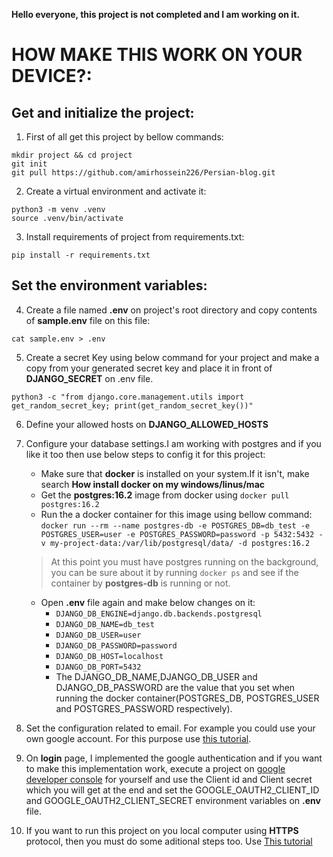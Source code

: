 **Hello everyone, this project is not completed and I am working on it.**
# HOW MAKE THIS WORK ON YOUR DEVICE?:
## Get and initialize the project:
1. First of all get this project by bellow commands:
```
mkdir project && cd project
git init
git pull https://github.com/amirhossein226/Persian-blog.git
```

2. Create a virtual environment and activate it:
```
python3 -m venv .venv
source .venv/bin/activate
```

3. Install requirements of project from requirements.txt:
```
pip install -r requirements.txt
```

## Set the environment variables:
4. Create a file named **.env** on project's root directory and copy contents of **sample.env** file on this file:
```
cat sample.env > .env
```

5. Create a secret Key using below command for your project and make a copy from your generated secret key and place it in front of **DJANGO_SECRET** on .env file.
```
python3 -c "from django.core.management.utils import get_random_secret_key; print(get_random_secret_key())"
```

6. Define your allowed hosts on **DJANGO_ALLOWED_HOSTS**
7. Configure your database settings.I am working with postgres and if you like it too then use below steps to config it for this project:
    - Make sure that **docker** is installed on your system.If it isn't, make search __How install docker on my windows/linus/mac__
    - Get the **postgres:16.2** image from docker using `docker pull postgres:16.2`
    - Run the a docker container for this image using bellow command:
    `docker run --rm --name postgres-db -e POSTGRES_DB=db_test -e POSTGRES_USER=user -e POSTGRES_PASSWORD=password -p 5432:5432 -v my-project-data:/var/lib/postgresql/data/ -d postgres:16.2`
    > At this point you must have postgres running on the background, you can be sure about it by running `docker ps` and see if the container by **postgres-db** is running or not.
    - Open **.env** file again and make below changes on it:
        - `DJANGO_DB_ENGINE=django.db.backends.postgresql`
        - `DJANGO_DB_NAME=db_test`
        - `DJANGO_DB_USER=user` 
        - `DJANGO_DB_PASSWORD=password`
        - `DJANGO_DB_HOST=localhost`
        - `DJANGO_DB_PORT=5432`
        - The DJANGO_DB_NAME,DJANGO_DB_USER and DJANGO_DB_PASSWORD are the value that you set when running the docker container(POSTGRES_DB, POSTGRES_USER and POSTGRES_PASSWORD respectively).
8. Set the configuration related to email. For example you could use your own google account. For this purpose use [this tutorial](https://dev.to/krishnaa192/creating-google-app-password-for-django-project-4oj3).
9. On **login** page, I implemented the google authentication and if you want to make this implementation work, execute a project on [google developer console](https://console.developers.google.com/project) for yourself and use the Client id and Client secret which you will get at the end and set the GOOGLE_OAUTH2_CLIENT_ID and GOOGLE_OAUTH2_CLIENT_SECRET environment variables on **.env** file.

10. If you want to run this project on you local computer using **HTTPS** protocol, then you must do some aditional steps too. Use [This tutorial](https://forum.djangoproject.com/t/https-during-development/10509)






